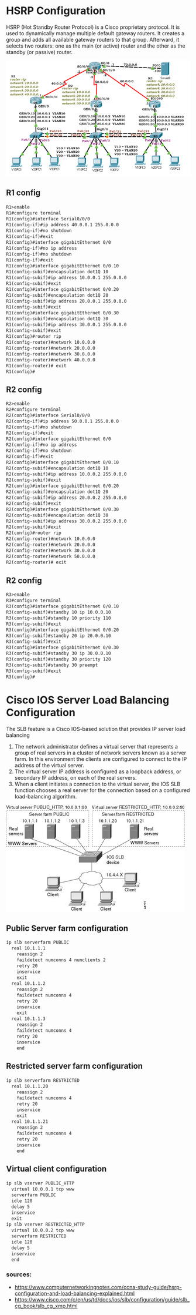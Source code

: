 # HSRP Configuration

HSRP (Hot Standby Router Protocol) is a Cisco proprietary protocol. It is used to dynamically manage multiple default gateway routers. It creates a group and adds all available gateway routers to that group. Afterward, it selects two routers: one as the main (or active) router and the other as the standby (or passive) router.

![setup](../images/setup.png)

## R1 config

```
R1>enable
R1#configure terminal
R1(config)#interface Serial0/0/0
R1(config-if)#ip address 40.0.0.1 255.0.0.0
R1(config-if)#no shutdown
R1(config-if)#exit
R1(config)#interface gigabitEthernet 0/0
R1(config-if)#no ip address
R1(config-if)#no shutdown
R1(config-if)#exit
R1(config)#interface gigabitEthernet 0/0.10
R1(config-subif)#encapsulation dot1Q 10
R1(config-subif)#ip address 10.0.0.1 255.0.0.0
R1(config-subif)#exit
R1(config)#interface gigabitEthernet 0/0.20
R1(config-subif)#encapsulation dot1Q 20
R1(config-subif)#ip address 20.0.0.1 255.0.0.0
R1(config-subif)#exit
R1(config)#interface gigabitEthernet 0/0.30
R1(config-subif)#encapsulation dot1Q 30
R1(config-subif)#ip address 30.0.0.1 255.0.0.0
R1(config-subif)#exit
R1(config)#router rip
R1(config-router)#network 10.0.0.0
R1(config-router)#network 20.0.0.0
R1(config-router)#network 30.0.0.0
R1(config-router)#network 40.0.0.0
R1(config-router)# exit
R1(config)#
```

## R2 config

```
R2>enable
R2#configure terminal
R2(config)#interface Serial0/0/0
R2(config-if)#ip address 50.0.0.1 255.0.0.0
R2(config-if)#no shutdown
R2(config-if)#exit
R2(config)#interface gigabitEthernet 0/0
R2(config-if)#no ip address
R2(config-if)#no shutdown
R2(config-if)#exit
R2(config)#interface gigabitEthernet 0/0.10
R2(config-subif)#encapsulation dot1Q 10
R2(config-subif)#ip address 10.0.0.2 255.0.0.0
R2(config-subif)#exit
R2(config)#interface gigabitEthernet 0/0.20
R2(config-subif)#encapsulation dot1Q 20
R2(config-subif)#ip address 20.0.0.2 255.0.0.0
R2(config-subif)#exit
R2(config)#interface gigabitEthernet 0/0.30
R2(config-subif)#encapsulation dot1Q 30
R2(config-subif)#ip address 30.0.0.2 255.0.0.0
R2(config-subif)#exit
R2(config)#router rip
R2(config-router)#network 10.0.0.0
R2(config-router)#network 20.0.0.0
R2(config-router)#network 30.0.0.0
R2(config-router)#network 50.0.0.0
R2(config-router)# exit
```

## R2 config

```
R3>enable
R3#configure terminal
R3(config)#interface gigabitEthernet 0/0.10
R3(config-subif)#standby 10 ip 10.0.0.10
R3(config-subif)#standby 10 priority 110
R3(config-subif)#exit
R3(config)#interface gigabitEthernet 0/0.20
R3(config-subif)#standby 20 ip 20.0.0.10
R3(config-subif)#exit
R3(config)#interface gigabitEthernet 0/0.30
R3(config-subif)#standby 30 ip 30.0.0.10
R3(config-subif)#standby 30 priority 120
R3(config-subif)#standby 30 preempt
R3(config-subif)#exit
R3(config)#
```

# Cisco IOS Server Load Balancing Configuration

The SLB feature is a Cisco IOS-based solution that provides IP server load balancing

 1. The network administrator defines a virtual server that represents a group of real servers in a cluster of network servers known as a server farm. In this environment the clients are configured to connect to the IP address of the virtual server.
2. The virtual server IP address is configured as a loopback address, or secondary IP address, on each of the real servers.
3. When a client initiates a connection to the virtual server, the IOS SLB function chooses a real server for the connection based on a configured load-balancing algorithm. 

![slb](../images/slb.webp)

## Public Server farm configuration

```
ip slb serverfarm PUBLIC
  real 10.1.1.1
    reassign 2
    faildetect numconns 4 numclients 2
    retry 20
    inservice
    exit
  real 10.1.1.2
    reassign 2
    faildetect numconns 4
    retry 20
    inservice
    exit
  real 10.1.1.3
    reassign 2
    faildetect numconns 4
    retry 20
    inservice
    end
```

## Restricted server farm configuration 

```
ip slb serverfarm RESTRICTED
  real 10.1.1.20
    reassign 2
    faildetect numconns 4
    retry 20
    inservice
    exit
  real 10.1.1.21
    reassign 2
    faildetect numconns 4
    retry 20
    inservice
    end
```

## Virtual client configuration

```
ip slb vserver PUBLIC_HTTP
  virtual 10.0.0.1 tcp www
  serverfarm PUBLIC
  idle 120
  delay 5
  inservice
  exit
ip slb vserver RESTRICTED_HTTP
  virtual 10.0.0.2 tcp www
  serverfarm RESTRICTED
  idle 120
  delay 5
  inservice
  end
```


### sources:

- https://www.computernetworkingnotes.com/ccna-study-guide/hsrp-configuration-and-load-balancing-explained.html
- https://www.cisco.com/c/en/us/td/docs/ios/slb/configuration/guide/slb_cg_book/slb_cg_xmp.html